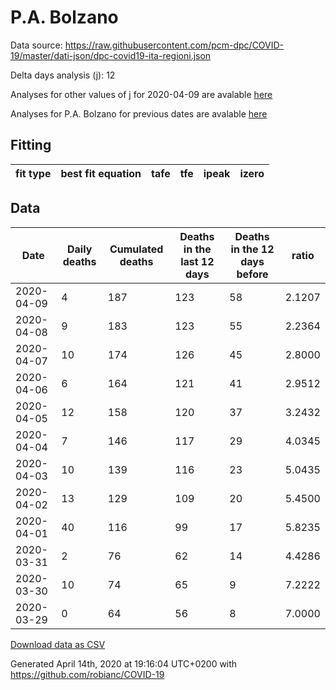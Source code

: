 # P.A. Bolzano

Data source: https://raw.githubusercontent.com/pcm-dpc/COVID-19/master/dati-json/dpc-covid19-ita-regioni.json

Delta days analysis (j): 12

Analyses for other values of j for 2020-04-09 are avalable [here](../2020-04-09/README.md)

Analyses for P.A. Bolzano for previous dates are avalable [here](../README.md)

## Fitting 
|fit type|best fit equation|tafe|tfe|ipeak|izero|
|-------|-----|--------|------|---|---|

## Data
|Date|Daily deaths|Cumulated deaths|Deaths in the last 12 days|Deaths in the 12 days before|ratio|
|----|----------|-----------|-------|--------------------|-----|
|2020-04-09|4|187|123|58|2.1207|
|2020-04-08|9|183|123|55|2.2364|
|2020-04-07|10|174|126|45|2.8000|
|2020-04-06|6|164|121|41|2.9512|
|2020-04-05|12|158|120|37|3.2432|
|2020-04-04|7|146|117|29|4.0345|
|2020-04-03|10|139|116|23|5.0435|
|2020-04-02|13|129|109|20|5.4500|
|2020-04-01|40|116|99|17|5.8235|
|2020-03-31|2|76|62|14|4.4286|
|2020-03-30|10|74|65|9|7.2222|
|2020-03-29|0|64|56|8|7.0000|

[Download data as CSV](COVID-19_p.a._bolzano_j12_2020-04-09.csv)

Generated April 14th, 2020 at 19:16:04 UTC+0200 with https://github.com/robianc/COVID-19
